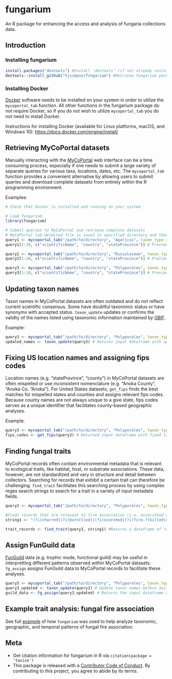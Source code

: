 
<!-- README.md is generated from README.Rmd. Please edit that file -->

# fungarium

<!-- badges: start -->

<!-- badges: end -->

An R package for enhancing the access and analysis of fungaria
collections data.

## Introduction

### Installing fungarium

``` r
install.packages("devtools") #Install 'devtools' (if not already installed)
devtools::install_github("hjsimpso/fungarium") #Retrieve fungarium package from github repository and install
```

### Installing Docker

[Docker](https://docs.docker.com/get-started/overview/) software needs
to be installed on your system in order to utilize the `mycoportal_tab`
function. All other functions in the fungarium package do not require
Docker, so if you do not wish to utilize `mycoportal_tab` you do not
need to install Docker.

Instructions for installing Docker (available for Linux platforms,
macOS, and Windows 10): <https://docs.docker.com/engine/install/>

## Retrieving MyCoPortal datasets

Manually interacting with the
[MyCoPortal](https://mycoportal.org/portal/index.php) web interface can
be a time consuming process, especially if one needs to submit a large
variety of separate queries for various taxa, locations, dates, etc. The
`mycoportal_tab` function provides a convenient alternative by allowing
users to submit queries and download complete datasets from entirely
within the R programming environment.

Examples:

``` r
# Check that Docker is installed and running on your system

# Load fungarium
library(fungarium) 

# Submit queries to MyCoPortal and retrieve complete datasets
# MyCoPortal tab-delmited file is saved in specified directory and then imported into R as a data.frame
query1 <- mycoportal_tab("/path/to/directory", "Agaricus", taxon_type = "1", country = "United States", state="Minnesota") 
query1[1:10, c("scientificName", "country", "stateProvince")] # Preview dataset

query2 <- mycoportal_tab("/path/to/directory", "Russulaceae", taxon_type = "2", country = "United States", state="Minnesota") 
query2[1:10, c("scientificName", "country", "stateProvince")] # Preview dataset

query3 <- mycoportal_tab("/path/to/directory", "Polyporales", taxon_type = "4", country = "United States", state="Minnesota") 
query3[1:10, c("scientificName", "country", "stateProvince")] # Preview dataset
```

## Updating taxon names

Taxon names in MyCoPortal datasets are often outdated and do not reflect
current scientific consensus. Some have doubtful taxonomic status or
have synonyms with accepted status. `taxon_update` updates or confirms
the validty of the names listed using taxonomic information maintained
by
[GBIF](https://www.gbif.org/dataset/d7dddbf4-2cf0-4f39-9b2a-bb099caae36c).

Example:

``` r
query3 <- mycoportal_tab("/path/to/directory", "Polyporales", taxon_type = "4", country = "United States", state="Minnesota") 
updated_names <- taxon_update(query3) # Returns input dataframe with updated names appended
```

## Fixing US location names and assigning fips codes

Location names (e.g. “stateProvince”, “county”) in MyCoPortal datasets
are often mispelled or use inconsistent nomenclature (e.g. “Anoka
County”, “Anoka Co. ”Anoka"). For United States datasets, `get_fips`
finds the best matches for mispelled states and counties and assigns
relevant fips codes. Because county names are not always unique to a
give state, fips codes serves as a unique identifier that facilitates
county-based geographic analyses.

Example:

``` r
query3 <- mycoportal_tab("/path/to/directory", "Polyporales", taxon_type = "4", country = "United States", state="Minnesota")
fips_codes <- get_fips(query3) # Returned input dataframe with fixed location names and fips codes appended
```

## Finding fungal traits

MyCoPortal records often contain environmental metadata that is relevant
to ecological traits, like habitat, host, or substrate associations.
These data, however, are not standardized and vary in structure and
detail between collectors. Searching for records that exhibit a certain
trait can therefore be challenging. `find_trait` facilitates this
searching process by using complex regex search strings to search for a
trait in a variety of input metadata fields.

``` r
query3 <- mycoportal_tab("/path/to/directory", "Polyporales", taxon_type = "4", country = "United States", state="Minnesota")

#Finds records that are relevant to fire association (i.e. associated with fire-affected habitats, hosts, or substrates)
string1 <- "(?i)charred|(?i)burn(t|ed)|(?i)scorched|(?i)fire.?(killed|damaged|scarred)|(?i)killed.by.fire"

trait_records <- find_trait(query3, string1) #Returns a dataframe of records exhibiting the trait of interest
```

## Assign FunGuild data

[FunGuild](http://www.funguild.org/) data (e.g. trophic mode, functional
guild) may be useful in interpretting different patterns observed within
MyCoPortal datasets. `fg_assign` assigns FunGuild data to MyCoPortal
records to facilitate these analyses.

``` r
query3 <- mycoportal_tab("/path/to/directory", "Polyporales", taxon_type = "4", country = "United States", state="Minnesota")
query3_updated <- taxon_update(query3) # Update taxon names before assigning FunGuild data
guild_data <- fg_assign(query3_updated) # Returns the input dataframe with FunGuild data appended
```

## Example trait analysis: fungal fire association

See full
[example](https://github.com/hjsimpso/fungarium/blob/main/Example_fire_association.md)
of how `fungarium` was used to help analyze taxonomic, geographic, and
temporal patterns of fungal fire association.

## Meta

  - Get citation information for fungarium in R via `citation(package =
    'taxize')`
  - This package is released with a [Contributor Code of
    Conduct](https://github.com/hjsimpso/fungarium/blob/main/CODE_OF_CONDUCT.md).
    By contributing to this project, you agree to abide by its terms.
